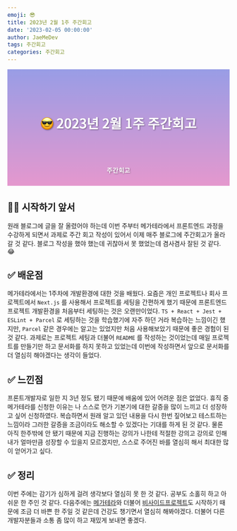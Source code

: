 ```yaml
---
emoji: 😎
title: 2023년 2월 1주 주간회고
date: '2023-02-05 00:00:00'
author: JaeMeDev
tags: 주간회고
categories: 주간회고
---
```


![thumbnail](img/thumbnail.png)

## 🤷‍♂️ 시작하기 앞서

원래 블로그에 글을 잘 올렸어야 하는데 이번 주부터 메가테라에서 프론트엔드 과정을 수강하게 되면서 과제로 주간 회고 작성이 있어서 이제 매주 블로그에 주간회고가 올라갈 것 같다. 블로그 작성을 했야 했는데 귀찮아서 못 했었는데 겸사겸사 잘된 것 같다. 😂

## ✅ 배운점

메가테라에서는 1주차에 개발환경에 대한 것을 배웠다. 요즘은 개인 프로젝트나 회사 프로젝트에서 `Next.js` 를 사용해서 프로젝트를 세팅을 간편하게 했기 때문에 프론트엔드 프로젝트 개발환경을 처음부터 세팅하는 것은 오랜만이었다. `TS + React + Jest + ESLint + Parcel` 로 세팅하는 것을 학습했기에 자주 하던 거라 복습하는 느낌이긴 했지만, `Parcel` 같은 경우에는 알고는 있었지만 처음 사용해보았기 때문에 좋은 경험이 된 것 같다. 과제로는 프로젝트 세팅과 더불어 `README` 를 작성하는 것이었는데 매일 프로젝트를 만들기만 하고 문서화를 하지 못하고 있었는데 이번에 작성하면서 앞으로 문서화를 더 열심히 해야겠다는 생각이 들었다.

## ✅ 느낀점

프론트개발자로 일한 지 3년 정도 됐기 때문에 배움에 있어 어려운 점은 없었다. 휴직 중 메가테라를 신청한 이유는 나 스스로 먼가 기본기에 대한 갈증을 많이 느끼고 더 성장하고 싶어 신청하였다. 복습하면서 원래 알고 있던 내용을 다시 한번 짚어보고 테스트하는 느낌이라 그러한 갈증을 조금이라도 해소할 수 있겠다는 기대를 하게 된 것 같다. 물론 아직 한주밖에 안 됐기 때문에 지금 진행하는 강의가 나한테 적절한 강의고 강의로 인해 내가 얼마만큼 성장할 수 있을지 모르겠지만, 스스로 주어진 바를 열심히 해서 최대한 많이 얻어가고 싶다.

## ✅ 정리

이번 주에는 감기가 심하게 걸려 생각보다 열심히 못 한 것 같다. 공부도 소홀히 하고 아쉬운 한 주인 것 같다. 다음주에는 [메가테라](https://megaptera.kr/)와 더불어 [비사이드프로젝트](https://bside.best/)도 시작하기 때문에 조금 더 바쁜 한 주일 것 같은데 건강도 챙기면서 열심히 해봐야겠다. 더불어 다른 개발자분들과 소통 좀 많이 하고 재밌게 보내면 좋겠다.